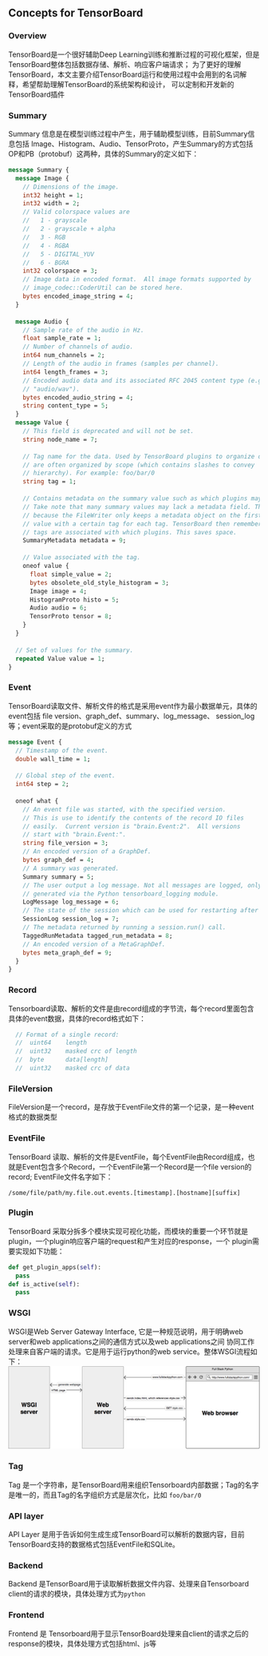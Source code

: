## Concepts for TensorBoard
### Overview 
TensorBoard是一个很好辅助Deep Learning训练和推断过程的可视化框架，但是TensorBoard整体包括数据存储、解析、响应客户端请求；
为了更好的理解TensorBoard，本文主要介绍TensorBoard运行和使用过程中会用到的名词解释，希望帮助理解TensorBoard的系统架构和设计，
可以定制和开发新的TensorBoard插件
### Summary
Summary 信息是在模型训练过程中产生，用于辅助模型训练，目前Summary信息包括 Image、Histogram、Audio、TensorProto，产生Summary的方式包括OP和PB（protobuf）这两种，具体的Summary的定义如下：
``` protobuf
message Summary {
  message Image {
    // Dimensions of the image.
    int32 height = 1;
    int32 width = 2;
    // Valid colorspace values are
    //   1 - grayscale
    //   2 - grayscale + alpha
    //   3 - RGB
    //   4 - RGBA
    //   5 - DIGITAL_YUV
    //   6 - BGRA
    int32 colorspace = 3;
    // Image data in encoded format.  All image formats supported by
    // image_codec::CoderUtil can be stored here.
    bytes encoded_image_string = 4;
  }

  message Audio {
    // Sample rate of the audio in Hz.
    float sample_rate = 1;
    // Number of channels of audio.
    int64 num_channels = 2;
    // Length of the audio in frames (samples per channel).
    int64 length_frames = 3;
    // Encoded audio data and its associated RFC 2045 content type (e.g.
    // "audio/wav").
    bytes encoded_audio_string = 4;
    string content_type = 5;
  }
  message Value {
    // This field is deprecated and will not be set.
    string node_name = 7;

    // Tag name for the data. Used by TensorBoard plugins to organize data. Tags
    // are often organized by scope (which contains slashes to convey
    // hierarchy). For example: foo/bar/0
    string tag = 1;

    // Contains metadata on the summary value such as which plugins may use it.
    // Take note that many summary values may lack a metadata field. This is
    // because the FileWriter only keeps a metadata object on the first summary
    // value with a certain tag for each tag. TensorBoard then remembers which
    // tags are associated with which plugins. This saves space.
    SummaryMetadata metadata = 9;

    // Value associated with the tag.
    oneof value {
      float simple_value = 2;
      bytes obsolete_old_style_histogram = 3;
      Image image = 4;
      HistogramProto histo = 5;
      Audio audio = 6;
      TensorProto tensor = 8;
    }
  }

  // Set of values for the summary.
  repeated Value value = 1;
}
```
### Event
TensorBoard读取文件、解析文件的格式是采用event作为最小数据单元，具体的event包括 file version、graph_def、summary、log_message、
session_log等；event采取的是protobuf定义的方式
```protobuf
message Event {
  // Timestamp of the event.
  double wall_time = 1;

  // Global step of the event.
  int64 step = 2;

  oneof what {
    // An event file was started, with the specified version.
    // This is use to identify the contents of the record IO files
    // easily.  Current version is "brain.Event:2".  All versions
    // start with "brain.Event:".
    string file_version = 3;
    // An encoded version of a GraphDef.
    bytes graph_def = 4;
    // A summary was generated.
    Summary summary = 5;
    // The user output a log message. Not all messages are logged, only ones
    // generated via the Python tensorboard_logging module.
    LogMessage log_message = 6;
    // The state of the session which can be used for restarting after crashes.
    SessionLog session_log = 7;
    // The metadata returned by running a session.run() call.
    TaggedRunMetadata tagged_run_metadata = 8;
    // An encoded version of a MetaGraphDef.
    bytes meta_graph_def = 9;
  }
}
```
### Record
Tensorboard读取、解析的文件是由record组成的字节流，每个record里面包含具体的event数据，具体的record格式如下：
```cpp
  // Format of a single record:
  //  uint64    length
  //  uint32    masked crc of length
  //  byte      data[length]
  //  uint32    masked crc of data
```
### FileVersion
FileVersion是一个record，是存放于EventFile文件的第一个记录，是一种event格式的数据类型
### EventFile 
TensorBoard 读取、解析的文件是EventFile，每个EventFile由Record组成，也就是Event包含多个Record，一个EventFile第一个Record是一个file
version的record; EventFile文件名字如下：
``` EventFile name
/some/file/path/my.file.out.events.[timestamp].[hostname][suffix]
``` 
### Plugin
TensorBoard 采取分拆多个模块实现可视化功能，而模块的重要一个环节就是plugin，一个plugin响应客户端的request和产生对应的response，一个
plugin需要实现如下功能：
``` python
def get_plugin_apps(self): 
  pass
def is_active(self):
  pass
```
### WSGI
WSGI是Web Server Gateway Interface, 它是一种规范说明，用于明确web server和web applications之间的通信方式以及web applications之间
协同工作处理来自客户端的请求。它是用于运行python的web service。整体WSGI流程如下：
![WSGI](concepts/web-browser-server-wsgi.png)
### Tag 
Tag 是一个字符串，是TensorBoard用来组织Tensorboard内部数据；Tag的名字是唯一的，而且Tag的名字组织方式是层次化，比如 `foo/bar/0`
### API layer
API Layer 是用于告诉如何生成生成TensorBoard可以解析的数据内容，目前TensorBoard支持的数据格式包括EventFile和SQLite。
### Backend
Backend 是TensorBoard用于读取解析数据文件内容、处理来自Tensorboard client的请求的模块，具体处理方式为`python`
### Frontend
Frontend 是 Tensorboard用于显示TensorBoard处理来自client的请求之后的response的模块，具体处理方式包括html、js等

